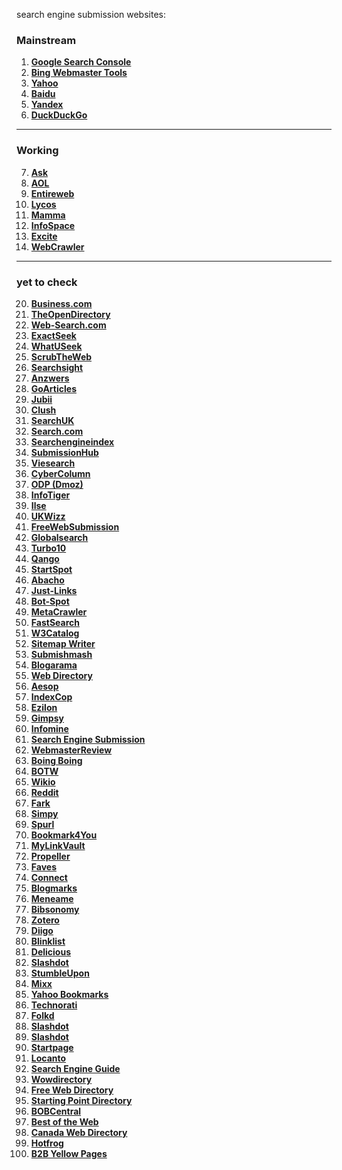 search engine submission websites:

### Mainstream

1. **[Google Search Console](https://search.google.com/search-console/about)**
2. **[Bing Webmaster Tools](https://www.bing.com/webmasters)**
3. **[Yahoo](https://search.yahoo.com/info/submit.html)**
4. **[Baidu](https://www.baidu.com/search/url_submit.html)**
5. **[Yandex](https://webmaster.yandex.com/)**
6. **[DuckDuckGo](https://duckduckgo.com/submit)**
---
### Working

7. **[Ask](https://www.ask.com/)**
8. **[AOL](https://search.aol.com)**
9. **[Entireweb](https://www.entireweb.com/)**
14. **[Lycos](https://www.lycos.com)**
15. **[Mamma](https://www.mamma.com)**
16. **[InfoSpace](https://www.infospace.com)**
17. **[Excite](https://www.excite.com)**
18. **[WebCrawler](https://www.webcrawler.com)**
---
### yet to check

20. **[Business.com](https://www.business.com)**
21. **[TheOpenDirectory](http://www.dmoztools.net)**
22. **[Web-Search.com](http://www.web-search.com)**
23. **[ExactSeek](https://www.exactseek.com/add.html)**
24. **[WhatUSeek](https://www.whatuseek.com)**
25. **[ScrubTheWeb](https://www.scrubtheweb.com)**
26. **[Searchsight](https://www.searchsight.com)**
27. **[Anzwers](https://www.anzwers.org)**
28. **[GoArticles](http://www.goarticles.info)**
29. **[Jubii](http://www.jubii.dk)**
30. **[Clush](https://www.clush.com)**
31. **[SearchUK](https://www.searchuk.com)**
32. **[Search.com](https://www.search.com)**
33. **[Searchengineindex](http://www.searchengineindex.com)**
34. **[SubmissionHub](http://www.submissionhub.com)**
35. **[Viesearch](https://www.viesearch.com)**
36. **[CyberColumn](http://www.cybercolumn.com)**
37. **[ODP (Dmoz)](http://www.dmoz.org)**
38. **[InfoTiger](http://www.infotiger.com)**
39. **[Ilse](http://www.ilse.nl)**
40. **[UKWizz](http://www.ukwizz.com)**
41. **[FreeWebSubmission](https://www.freewebsubmission.com)**
42. **[Globalsearch](http://www.globalsearch.com)**
43. **[Turbo10](http://www.turbo10.com)**
44. **[Qango](http://www.qango.com)**
45. **[StartSpot](http://www.startspot.com)**
46. **[Abacho](https://www.abacho.com)**
47. **[Just-Links](http://www.just-links.com)**
48. **[Bot-Spot](http://www.botspot.com)**
49. **[MetaCrawler](https://www.metacrawler.com)**
50. **[FastSearch](https://www.fastsearch.com)**
51. **[W3Catalog](http://w3catalog.com)**
52. **[Sitemap Writer](https://sitemapwriter.com)**
53. **[Submishmash](https://www.submishmash.com)**
54. **[Blogarama](https://www.blogarama.com)**
55. **[Web Directory](http://www.webdirectory.com)**
56. **[Aesop](https://www.aesop.com)**
57. **[IndexCop](http://www.indexcop.com)**
58. **[Ezilon](https://www.ezilon.com)**
59. **[Gimpsy](https://www.gimpsy.com)**
60. **[Infomine](http://infomine.ucr.edu)**
61. **[Search Engine Submission](https://www.searchenginesubmission.com)**
62. **[WebmasterReview](https://www.webmasterreview.com)**
63. **[Boing Boing](https://boingboing.net)**
64. **[BOTW](https://botw.org)**
65. **[Wikio](http://www.wikio.com)**
66. **[Reddit](https://www.reddit.com)**
67. **[Fark](https://www.fark.com)**
68. **[Simpy](http://www.simpy.com)**
69. **[Spurl](http://www.spurl.net)**
70. **[Bookmark4You](http://www.bookmark4you.com)**
71. **[MyLinkVault](https://www.mylinkvault.com)**
72. **[Propeller](https://www.propeller.com)**
73. **[Faves](http://www.faves.com)**
74. **[Connect](https://www.connect.org)**
75. **[Blogmarks](http://blogmarks.net)**
76. **[Meneame](https://www.meneame.net)**
77. **[Bibsonomy](https://www.bibsonomy.org)**
78. **[Zotero](https://www.zotero.org)**
79. **[Diigo](https://www.diigo.com)**
80. **[Blinklist](http://www.blinklist.com)**
81. **[Delicious](https://www.delicious.com)**
82. **[Slashdot](https://slashdot.org)**
83. **[StumbleUpon](http://www.stumbleupon.com)**
84. **[Mixx](http://www.mixx.com)**
85. **[Yahoo Bookmarks](https://bookmarks.yahoo.com)**
86. **[Technorati](http://technorati.com)**
87. **[Folkd](http://www.folkd.com)**
88. **[Slashdot](http://slashdot.org)**
89. **[Slashdot](http://slashdot.org)**
90. **[Startpage](https://www.startpage.com)**
91. **[Locanto](https://www.locanto.com)**
92. **[Search Engine Guide](http://www.searchengineguide.com)**
93. **[Wowdirectory](https://www.wowdirectory.com)**
94. **[Free Web Directory](http://www.freewebdirectory.com)**
95. **[Starting Point Directory](http://www.stpt.com)**
96. **[BOBCentral](http://www.bobcentral.com)**
97. **[Best of the Web](http://www.botw.org)**
98. **[Canada Web Directory](http://www.canadawebdir.com)**
99. **[Hotfrog](https://www.hotfrog.com)**
100. **[B2B Yellow Pages](https://www.b2byellowpages.com)**
